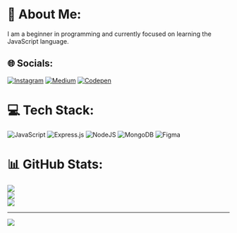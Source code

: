 # 💫 About Me:
I am a beginner in programming and currently focused on learning the JavaScript language.


## 🌐 Socials:
[![Instagram](https://img.shields.io/badge/Instagram-%23E4405F.svg?logo=Instagram&logoColor=white)](https://instagram.com/alan840618) [![Medium](https://img.shields.io/badge/Medium-12100E?logo=medium&logoColor=white)](https://medium.com/@alan_life) [![Codepen](https://img.shields.io/badge/Codepen-000000?style=for-the-badge&logo=codepen&logoColor=white)](https://codepen.io/@alan0618) 

# 💻 Tech Stack:
![JavaScript](https://img.shields.io/badge/javascript-%23323330.svg?style=for-the-badge&logo=javascript&logoColor=%23F7DF1E) ![Express.js](https://img.shields.io/badge/express.js-%23404d59.svg?style=for-the-badge&logo=express&logoColor=%2361DAFB) ![NodeJS](https://img.shields.io/badge/node.js-6DA55F?style=for-the-badge&logo=node.js&logoColor=white) ![MongoDB](https://img.shields.io/badge/MongoDB-%234ea94b.svg?style=for-the-badge&logo=mongodb&logoColor=white) 	![Figma](https://img.shields.io/badge/figma-%23F24E1E.svg?style=for-the-badge&logo=figma&logoColor=white)
# 📊 GitHub Stats:
![](https://github-readme-stats.vercel.app/api?username=alan840618&theme=dark&hide_border=false&include_all_commits=true&count_private=false)<br/>
![](https://github-readme-streak-stats.herokuapp.com/?user=alan840618&theme=dark&hide_border=false)<br/>
![](https://github-readme-stats.vercel.app/api/top-langs/?username=alan840618&theme=dark&hide_border=false&include_all_commits=true&count_private=false&layout=compact)

---
[![](https://visitcount.itsvg.in/api?id=alan840618&icon=0&color=0)](https://visitcount.itsvg.in)

